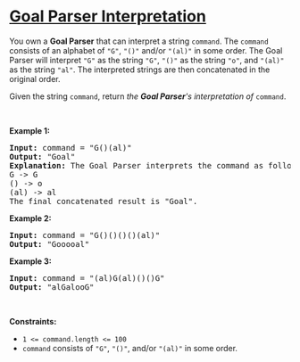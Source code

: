 # [Goal Parser Interpretation](https://leetcode.com/problems/goal-parser-interpretation/)
<p>You own a <strong>Goal Parser</strong> that can interpret a string <code>command</code>. The <code>command</code> consists of an alphabet of <code>"G"</code>, <code>"()"</code> and/or <code>"(al)"</code> in some order. The Goal Parser will interpret <code>"G"</code> as the string <code>"G"</code>, <code>"()"</code> as the string <code>"o"</code>, and <code>"(al)"</code> as the string <code>"al"</code>. The interpreted strings are then concatenated in the original order.</p>

<p>Given the string <code>command</code>, return <em>the <strong>Goal Parser</strong>'s interpretation of </em><code>command</code>.</p>

<p>&nbsp;</p>
<p><strong class="example">Example 1:</strong></p>

<pre><strong>Input:</strong> command = "G()(al)"
<strong>Output:</strong> "Goal"
<strong>Explanation:</strong>&nbsp;The Goal Parser interprets the command as follows:
G -&gt; G
() -&gt; o
(al) -&gt; al
The final concatenated result is "Goal".
</pre>

<p><strong class="example">Example 2:</strong></p>

<pre><strong>Input:</strong> command = "G()()()()(al)"
<strong>Output:</strong> "Gooooal"
</pre>

<p><strong class="example">Example 3:</strong></p>

<pre><strong>Input:</strong> command = "(al)G(al)()()G"
<strong>Output:</strong> "alGalooG"
</pre>

<p>&nbsp;</p>
<p><strong>Constraints:</strong></p>

<ul>
	<li><code>1 &lt;= command.length &lt;= 100</code></li>
	<li><code>command</code> consists of <code>"G"</code>, <code>"()"</code>, and/or <code>"(al)"</code> in some order.</li>
</ul>

